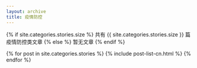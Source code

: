 ```yaml
---
layout: archive
title: 疫情防控
---
```







{% if site.categories.stories.size %}
共有 {{ site.categories.stories.size }} 篇疫情防控类文章
		{% else %}
暂无文章
		{% endif %}

<div class="tiles">
{% for post in site.categories.stories %}
	{% include post-list-cn.html %}
{% endfor %}
</div><!-- /.tiles -->
